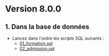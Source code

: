 # Version 8.0.0

## 1. Dans la base de données

- Lancez dans l'ordre les scripts SQL suivants :
    - [01_formation.sql](8.0.0/01_formation.sql)
    - [02_admission.sql](8.0.0/02_admission.sql)

